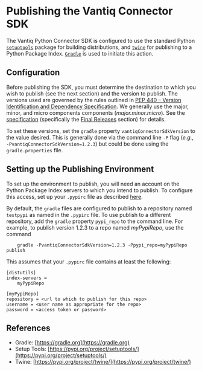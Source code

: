 # Publishing the Vantiq Connector SDK

The Vantiq Python Connector SDK is configured to use the standard Python [`setuptools`](https://pypi.org/project/setuptools/) package for building distributions, and [`twine`](https://pypi.org/project/twine/) for publishing to a Python Package Index.  [`Gradle`](https://gradle.org) is used to initiate this action.

## Configuration

Before publishing the SDK, you must determine the destination to which you wish to publish (see the next section) and the version to publish. The versions used are governed by the rules outlined in [PEP 440 – Version Identification and Dependency Specification](https://peps.python.org/pep-0440/). We generally use the major, minor, and micro components components (_major.minor.micro_).  See the [specification](https://peps.python.org/pep-0440/) (specifically the [Final Releases](https://peps.python.org/pep-0440/#final-releases) section) for details.

To set these versions, set the `gradle` property `vantiqConnectorSdkVersion` to the value desired.  This is generally done via the command line `-P` flag (_e.g._, `-PvantiqConnectorSdkVersion=1.2.3`) but could be done using the `gradle.properties` file.

## Setting up the Publishing Environment

To set up the environment to publish, you will need an account on the Python Package Index servers to which you intend to publish.  To configure this access, set up your `.pypirc` file as described [here](https://packaging.python.org/en/latest/specifications/pypirc/).

By default, the `gradle` files are configured to publish to a repository named `testpypi` as named in the `.pypirc` file. To use publish to a different repository, add the `gradle` property `pypi_repo` to the command line.  For example, to publish version 1.2.3 to a repo named _myPypiRepo_, use the command

```shell
    gradle -PvantiqConnectorSdkVersion=1.2.3 -Ppypi_repo=myPypiRepo publish
```

This assumes that your `.pypirc` file contains at least the following:

```
[distutils]
index-servers =
    myPypiRepo

[myPypiRepo]
repository = <url to which to publish for this repo>
username = <user name as appropriate for the repo>
password = <access token or password>
```


## References

* Gradle: [https://gradle.org](https://gradle.org)
* Setup Tools: [https://pypi.org/project/setuptools/](https://pypi.org/project/setuptools/)
* Twine: [https://pypi.org/project/twine/](https://pypi.org/project/twine/)

